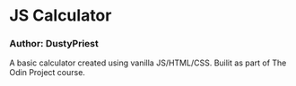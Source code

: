 # JS Calculator

### Author: DustyPriest

A basic calculator created using vanilla JS/HTML/CSS.
Builit as part of The Odin Project course.
